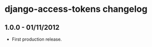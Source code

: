 django-access-tokens changelog
==============================


1.0.0 - 01/11/2012
------------------

* First production release.